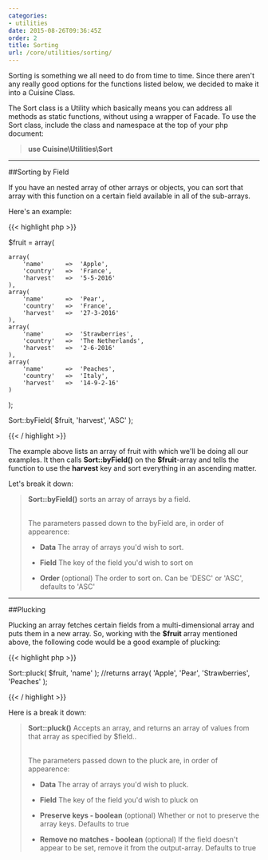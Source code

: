 ```yaml
---
categories:
- utilities
date: 2015-08-26T09:36:45Z
order: 2
title: Sorting
url: /core/utilities/sorting/
---
```


Sorting is something we all need to do from time to time. Since there aren't any really good options for the functions listed below, we decided to make it into a Cuisine Class.

The Sort class is a Utility which basically means you can address all methods as static functions, without using a wrapper of Facade. To use the Sort class, include the class and namespace at the top of your php document:

> **use Cuisine\Utilities\Sort**

---

##Sorting by Field

If you have an nested array of other arrays or objects, you can sort that array with this function on a certain field available in all of the sub-arrays.

Here's an example:

{{< highlight php  >}}

$fruit = array(

	array(
		'name'		=>	'Apple',
		'country'	=>	'France',
		'harvest'	=>	'5-5-2016'
	),
	array(
		'name'		=>	'Pear',
		'country'	=>	'France',
		'harvest'	=>	'27-3-2016'
	),
	array(
		'name'		=> 	'Strawberries',
		'country'	=>	'The Netherlands',
		'harvest'	=>	'2-6-2016'
	),
	array(
		'name'		=>	'Peaches',
		'country'	=>	'Italy',
		'harvest'	=>	'14-9-2-16'
	)
);

Sort::byField( $fruit, 'harvest', 'ASC' );

{{< / highlight >}}
<br/>

The example above lists an array of fruit with which we'll be doing all our examples. It then calls **Sort::byField()** on the **$fruit**-array and tells the function to use the **harvest** key and sort everything in an ascending matter.

Let's break it down:
>**Sort::byField()** sorts an array of arrays by a field.<br/><br/>
>
>The parameters passed down to the byField are, in order of appearence:
>
>*  **Data**
>   The array of arrays you'd wish to sort.
>
>*  **Field**
>   The key of the field you'd wish to sort on
>
>*  **Order** (optional)
>   The order to sort on. Can be 'DESC' or 'ASC', defaults to 'ASC'
>


---

##Plucking

Plucking an array fetches certain fields from a multi-dimensional array and puts them in a new array. So, working with the **$fruit** array mentioned above, the following code would be a good example of plucking:


{{< highlight php  >}}

Sort::pluck( $fruit, 'name' );
//returns array( 'Apple', 'Pear', 'Strawberries', 'Peaches' );

{{< / highlight >}}


Here is a break it down:
>**Sort::pluck()** Accepts an array, and returns an array of values from that array as specified by $field..<br/><br/>
>
>The parameters passed down to the pluck are, in order of appearence:
>
>*  **Data**
>   The array of arrays you'd wish to pluck.
>
>*  **Field**
>   The key of the field you'd wish to pluck on
>
>*  **Preserve keys - boolean** (optional)
>   Whether or not to preserve the array keys. Defaults to true
>
>*  **Remove no matches - boolean** (optional)
>   If the field doesn't appear to be set, remove it from the output-array.
>	Defaults to true
>

